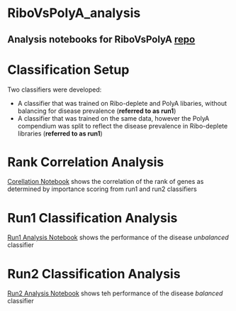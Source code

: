 # RiboVsPolyA_analysis
Analysis notebooks for RiboVsPolyA [repo](https://github.com/ioannisa92/RiboVsPolyA)
---

# Classification Setup
Two classifiers were developed:
* A classifier that was trained on Ribo-deplete and PolyA libaries, without balancing for disease prevalence (**referred to as run1**)
* A classifier that was trained on the same data, however the PolyA compendium was split to reflect the disease prevalence in Ribo-deplete libraries (**referred to as run1**)

# Rank Correlation Analysis
[Corellation Notebook](https://github.com/ioannisa92/RiboVsPolyA_analysis/blob/master/RankCorrelation.ipynb) shows the correlation of the rank of genes as determined by importance scoring from run1 and run2 classifiers

# Run1 Classification Analysis
[Run1 Analysis Notebook](https://github.com/ioannisa92/RiboVsPolyA_analysis/blob/master/ResultsAnalysis_run1.ipynb) shows the performance of the disease *unbalanced* classifier

# Run2 Classification Analysis
[Run2 Analysis Notebook](https://github.com/ioannisa92/RiboVsPolyA_analysis/blob/master/ResultsAnalysis_run2.ipynb) shows teh performance of the disease *balanced* classifier
